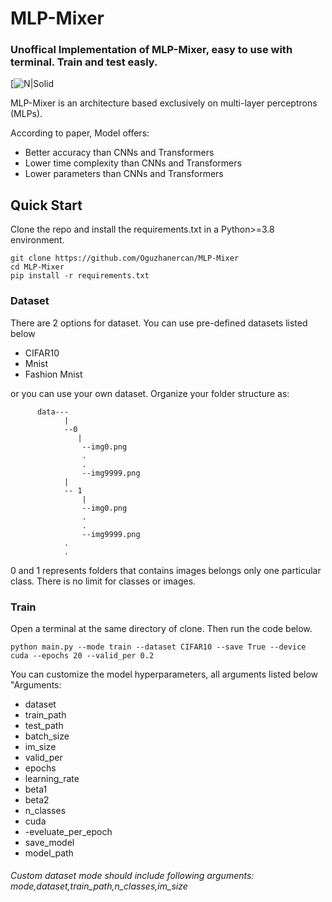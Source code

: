 # MLP-Mixer
### Unoffical Implementation of MLP-Mixer, easy to use with terminal. Train and test easly.

[![N|Solid](https://warehouse-camo.ingress.cmh1.psfhosted.org/18dc7ec6217146811d48b4b4c9aa51721f9df623/68747470733a2f2f6d69726f2e6d656469756d2e636f6d2f6d61782f323430302f312a4471727a6e454b7a525f78422d434568704f617633412e706e67)

MLP-Mixer is an architecture based exclusively on multi-layer perceptrons (MLPs).

According to paper, Model offers:
- Better accuracy than CNNs and Transformers
- Lower time complexity than CNNs and Transformers
- Lower parameters than CNNs and Transformers
## Quick Start
Clone the repo and install the requirements.txt in a Python>=3.8 environment.

```
git clone https://github.com/Oguzhanercan/MLP-Mixer
cd MLP-Mixer
pip install -r requirements.txt
```
### Dataset
There are 2 options for dataset. You can use pre-defined datasets listed below
- CIFAR10
- Mnist
- Fashion Mnist

or you can use your own dataset. Organize your folder structure as:
```
      data---
            |
            --0
               |
                --img0.png
                .
                .
                --img9999.png
            |
            -- 1
                |
                --img0.png
                .
                .
                --img9999.png
            .
            .

```
0 and 1 represents folders that contains images belongs only one particular class. There is no limit for classes or images.

### Train
Open a terminal at the same directory of clone. Then run the code below.
```
python main.py --mode train --dataset CIFAR10 --save True --device cuda --epochs 20 --valid_per 0.2 
```
You can customize the model hyperparameters, all arguments listed below
"Arguments:
- dataset
- train_path
- test_path
- batch_size
- im_size
- valid_per
- epochs
- learning_rate
- beta1
- beta2
- n_classes
- cuda
- -eveluate_per_epoch
- save_model
- model_path

###### Custom dataset mode should include following arguments: mode,dataset,train_path,n_classes,im_size

